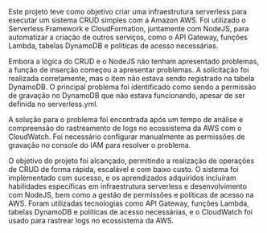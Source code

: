 Este projeto teve como objetivo criar uma infraestrutura serverless para executar um sistema CRUD simples com a Amazon AWS. Foi utilizado o Serverless Framework e CloudFormation, juntamente com NodeJS, para automatizar a criação de outros serviços, como o API Gateway, funções Lambda, tabelas DynamoDB e políticas de acesso necessárias.

Embora a lógica do CRUD e o NodeJS não tenham apresentado problemas, a função de inserção começou a apresentar problemas. A solicitação foi realizada corretamente, mas o item não estava sendo registrado na tabela DynamoDB. O principal problema foi identificado como sendo a permissão de gravação no DynamoDB que não estava funcionando, apesar de ser definida no serverless.yml.

A solução para o problema foi encontrada após um tempo de análise e compreensão do rastreamento de logs no ecossistema da AWS com o CloudWatch. Foi necessário configurar manualmente as permissões de gravação no console do IAM para resolver o problema.

O objetivo do projeto foi alcançado, permitindo a realização de operações de CRUD de forma rápida, escalável e com baixo custo. O sistema foi implementado com sucesso, e os aprendizados adquiridos incluíram habilidades específicas em infraestrutura serverless e desenvolvimento com NodeJS, bem como a gestão de permissões e políticas de acesso na AWS. Foram utilizadas tecnologias como API Gateway, funções Lambda, tabelas DynamoDB e políticas de acesso necessárias, e o CloudWatch foi usado para rastrear logs no ecossistema da AWS.
